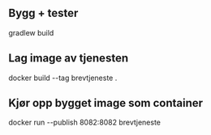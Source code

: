 ## Bygg + tester
gradlew build

## Lag image av tjenesten
docker build --tag brevtjeneste .

## Kjør opp bygget image som container
docker run --publish 8082:8082 brevtjeneste
